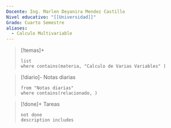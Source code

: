 ```yaml
---
Docente: Ing. Marlen Deyanira Mendez Castillo
Nivel educativo: "[[Universidad]]"
Grado: Cuarto Semestre
aliases:
  - Calculo Multivariable
---
```




>[!temas]+ 
>```dataview
>list 
>where contains(materia, "Calculo de Varias Variables" )
>```

>[!diario]- Notas diarias
>```list
>from "Notas diarias"
>where contains(relacionado, )
>```

>[!done]+ Tareas
>```tasks
>not done 
>description includes 
>```